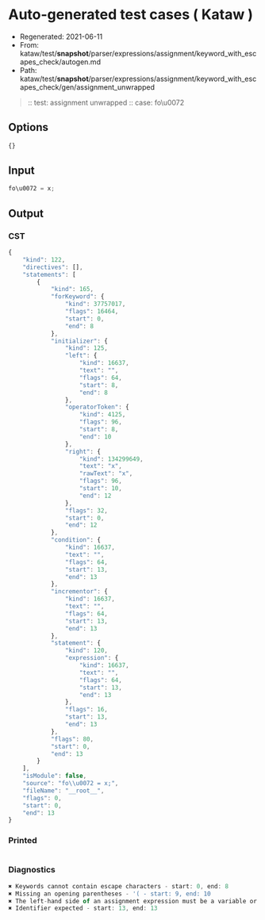 # Auto-generated test cases ( Kataw )
- Regenerated: 2021-06-11
- From: kataw/test/__snapshot__/parser/expressions/assignment/keyword_with_escapes_check/autogen.md
- Path: kataw/test/__snapshot__/parser/expressions/assignment/keyword_with_escapes_check/gen/assignment_unwrapped
> :: test: assignment unwrapped
> :: case: fo\u0072
## Options

`````js
{}
`````
## Input

`````js
fo\u0072 = x;
`````
## Output

### CST

```javascript
{
    "kind": 122,
    "directives": [],
    "statements": [
        {
            "kind": 165,
            "forKeyword": {
                "kind": 37757017,
                "flags": 16464,
                "start": 0,
                "end": 8
            },
            "initializer": {
                "kind": 125,
                "left": {
                    "kind": 16637,
                    "text": "",
                    "flags": 64,
                    "start": 8,
                    "end": 8
                },
                "operatorToken": {
                    "kind": 4125,
                    "flags": 96,
                    "start": 8,
                    "end": 10
                },
                "right": {
                    "kind": 134299649,
                    "text": "x",
                    "rawText": "x",
                    "flags": 96,
                    "start": 10,
                    "end": 12
                },
                "flags": 32,
                "start": 0,
                "end": 12
            },
            "condition": {
                "kind": 16637,
                "text": "",
                "flags": 64,
                "start": 13,
                "end": 13
            },
            "incrementor": {
                "kind": 16637,
                "text": "",
                "flags": 64,
                "start": 13,
                "end": 13
            },
            "statement": {
                "kind": 120,
                "expression": {
                    "kind": 16637,
                    "text": "",
                    "flags": 64,
                    "start": 13,
                    "end": 13
                },
                "flags": 16,
                "start": 13,
                "end": 13
            },
            "flags": 80,
            "start": 0,
            "end": 13
        }
    ],
    "isModule": false,
    "source": "fo\\u0072 = x;",
    "fileName": "__root__",
    "flags": 0,
    "start": 0,
    "end": 13
}
```

### Printed

```javascript

```

### Diagnostics

```javascript
✖ Keywords cannot contain escape characters - start: 0, end: 8
✖ Missing an opening parentheses - '( - start: 9, end: 10
✖ The left-hand side of an assignment expression must be a variable or a property access - start: 8, end: 10
✖ Identifier expected - start: 13, end: 13

```

